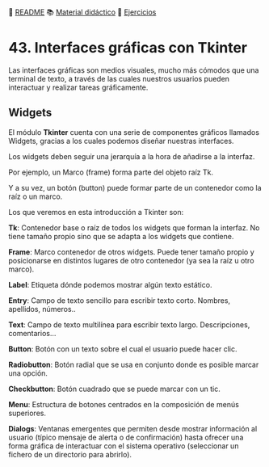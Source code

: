 :page_with_curl: [README](../README.md) :books: [Material didáctico](/documentation/indicedocu.md) :pencil: [Ejercicios](/tests/indicetests.md)


# 43. Interfaces gráficas con Tkinter

Las interfaces gráficas son medios visuales, mucho más cómodos que una terminal de texto, a través de las cuales nuestros usuarios pueden interactuar y realizar tareas gráficamente.

## Widgets
El módulo **Tkinter** cuenta con una serie de componentes gráficos llamados Widgets, gracias a los cuales podemos diseñar nuestras interfaces.

Los widgets deben seguir una jerarquía a la hora de añadirse a la interfaz.

Por ejemplo, un Marco (frame) forma parte del objeto raíz Tk.

Y a su vez, un botón (button) puede formar parte de un contenedor como la raíz o un marco.


Los que veremos en esta introducción a Tkinter son:


**Tk**: Contenedor base o raíz de todos los widgets que forman la interfaz. No tiene tamaño propio sino que se adapta a los widgets que contiene.

**Frame**: Marco contenedor de otros widgets. Puede tener tamaño propio y posicionarse en distintos lugares de otro contenedor (ya sea la raíz u otro marco).

**Label**: Etiqueta dónde podemos mostrar algún texto estático.

**Entry**: Campo de texto sencillo para escribir texto corto. Nombres, apellidos, números..

**Text**: Campo de texto multilínea para escribir texto largo. Descripciones, comentarios...

**Button**: Botón con un texto sobre el cual el usuario puede hacer clic.

**Radiobutton**: Botón radial que se usa en conjunto donde es posible marcar una opción.

**Checkbutton**: Botón cuadrado que se puede marcar con un tic.

**Menu**: Estructura de botones centrados en la composición de menús superiores.

**Dialogs**: Ventanas emergentes que permiten desde mostrar información al usuario (típico mensaje de alerta o de confirmación) hasta ofrecer una forma gráfica de interactuar con el sistema operativo (seleccionar un fichero de un directorio para abrirlo).